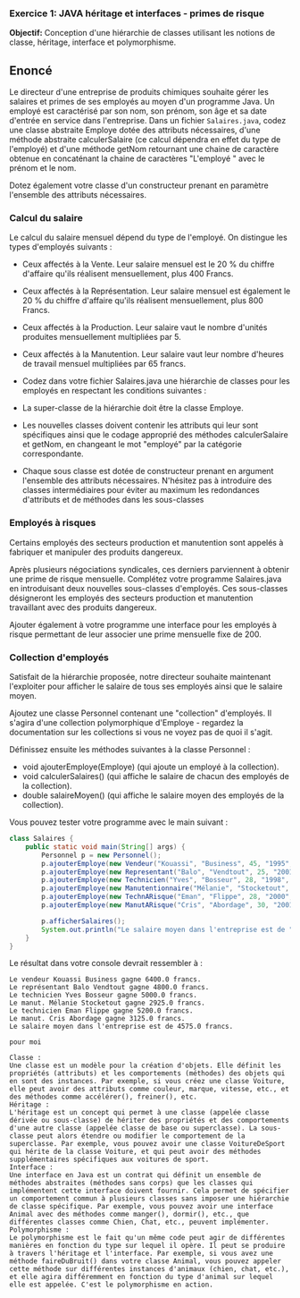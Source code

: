 ### Exercice 1: JAVA héritage et interfaces - primes de risque
 **Objectif:** Conception d'une hiérarchie de classes utilisant les notions de classe, héritage, interface et polymorphisme.		

## Enoncé
Le directeur d'une entreprise de produits chimiques souhaite gérer les salaires et primes de ses employés au moyen d'un programme Java.
Un employé est caractérisé par son nom, son prénom, son âge et sa date d'entrée en service dans l'entreprise.
Dans un fichier `Salaires.java`, codez une classe abstraite Employe dotée des attributs nécessaires, d'une méthode abstraite calculerSalaire (ce calcul dépendra en effet du type de l'employé) et d'une méthode getNom retournant une chaine de caractère obtenue en concaténant la chaine de caractères "L'employé " avec le prénom et le nom.

Dotez également votre classe d'un constructeur prenant en paramètre l'ensemble des attributs nécessaires.

### Calcul du salaire
Le calcul du salaire mensuel dépend du type de l'employé. On distingue les types d'employés suivants :

- Ceux affectés à la Vente. Leur salaire mensuel est le 20 % du chiffre d'affaire qu'ils réalisent mensuellement, plus 400 Francs.
- Ceux affectés à la Représentation. Leur salaire mensuel est également le 20 % du chiffre d'affaire qu'ils réalisent mensuellement, plus 800 Francs.
- Ceux affectés à la Production. Leur salaire vaut le nombre d'unités produites mensuellement multipliées par 5.
- Ceux affectés à la Manutention. Leur salaire vaut leur nombre d'heures de travail mensuel multipliées par 65 francs.
- Codez dans votre fichier Salaires.java une hiérarchie de classes pour les employés en respectant les conditions suivantes :

- La super-classe de la hiérarchie doit être la classe Employe.
- Les nouvelles classes doivent contenir les attributs qui leur sont spécifiques ainsi que le codage approprié des méthodes calculerSalaire et getNom, en changeant le mot "employé" par la catégorie correspondante.
- Chaque sous classe est dotée de constructeur prenant en argument l'ensemble des attributs nécessaires.
N'hésitez pas à introduire des classes intermédiaires pour éviter au maximum les redondances d'attributs et de méthodes dans les sous-classes

### Employés à risques
Certains employés des secteurs production et manutention sont appelés à fabriquer et manipuler des produits dangereux.

Après plusieurs négociations syndicales, ces derniers parviennent à obtenir une prime de risque mensuelle.
Complétez votre programme Salaires.java en introduisant deux nouvelles sous-classes d'employés. Ces sous-classes désigneront les employés des secteurs production et manutention travaillant avec des produits dangereux.

Ajouter également à votre programme une interface pour les employés à risque permettant de leur associer une prime mensuelle fixe de 200.

### Collection d'employés
Satisfait de la hiérarchie proposée, notre directeur souhaite maintenant l'exploiter pour afficher le salaire de tous ses employés ainsi que le salaire moyen.

Ajoutez une classe Personnel contenant une "collection" d'employés. Il s'agira d'une collection polymorphique d'Employe - regardez la documentation sur les collections si vous ne voyez pas de quoi il s'agit.

Définissez ensuite les méthodes suivantes à la classe Personnel :

- void ajouterEmploye(Employe)
  (qui ajoute un employé à la collection).
- void calculerSalaires()
  (qui affiche le salaire de chacun des employés de la collection).
- double salaireMoyen()
 (qui affiche le salaire moyen des employés de la collection).

Vous pouvez tester votre programme avec le main suivant :
```java
class Salaires {
    public static void main(String[] args) {
        Personnel p = new Personnel();
        p.ajouterEmploye(new Vendeur("Kouassi", "Business", 45, "1995", 30000));
        p.ajouterEmploye(new Representant("Balo", "Vendtout", 25, "2001", 20000));
        p.ajouterEmploye(new Technicien("Yves", "Bosseur", 28, "1998", 1000));
        p.ajouterEmploye(new Manutentionnaire("Mélanie", "Stocketout", 32, "1998", 45));
        p.ajouterEmploye(new TechnARisque("Eman", "Flippe", 28, "2000", 1000));
        p.ajouterEmploye(new ManutARisque("Cris", "Abordage", 30, "2001", 45));

        p.afficherSalaires();
        System.out.println("Le salaire moyen dans l'entreprise est de " + p.salaireMoyen() + " francs.");
    }
}
```

Le résultat dans votre console devrait ressembler à : 
```
Le vendeur Kouassi Business gagne 6400.0 francs.
Le représentant Balo Vendtout gagne 4800.0 francs.
Le technicien Yves Bosseur gagne 5000.0 francs.
Le manut. Mélanie Stocketout gagne 2925.0 francs.
Le technicien Eman Flippe gagne 5200.0 francs.
Le manut. Cris Abordage gagne 3125.0 francs.
Le salaire moyen dans l'entreprise est de 4575.0 francs.
```
```
pour moi 
```
```
Classe :
Une classe est un modèle pour la création d'objets. Elle définit les propriétés (attributs) et les comportements (méthodes) des objets qui en sont des instances. Par exemple, si vous créez une classe Voiture, elle peut avoir des attributs comme couleur, marque, vitesse, etc., et des méthodes comme accélérer(), freiner(), etc.
Héritage :
L'héritage est un concept qui permet à une classe (appelée classe dérivée ou sous-classe) de hériter des propriétés et des comportements d'une autre classe (appelée classe de base ou superclasse). La sous-classe peut alors étendre ou modifier le comportement de la superclasse. Par exemple, vous pouvez avoir une classe VoitureDeSport qui hérite de la classe Voiture, et qui peut avoir des méthodes supplémentaires spécifiques aux voitures de sport.
Interface :
Une interface en Java est un contrat qui définit un ensemble de méthodes abstraites (méthodes sans corps) que les classes qui implémentent cette interface doivent fournir. Cela permet de spécifier un comportement commun à plusieurs classes sans imposer une hiérarchie de classe spécifique. Par exemple, vous pouvez avoir une interface Animal avec des méthodes comme manger(), dormir(), etc., que différentes classes comme Chien, Chat, etc., peuvent implémenter.
Polymorphisme :
Le polymorphisme est le fait qu'un même code peut agir de différentes manières en fonction du type sur lequel il opère. Il peut se produire à travers l'héritage et l'interface. Par exemple, si vous avez une méthode faireDuBruit() dans votre classe Animal, vous pouvez appeler cette méthode sur différentes instances d'animaux (chien, chat, etc.), et elle agira différemment en fonction du type d'animal sur lequel elle est appelée. C'est le polymorphisme en action.
```